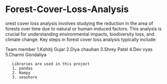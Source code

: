 # Forest-Cover-Loss-Analysis
orest cover loss analysis involves studying the reduction in the area of forests over time due to natural or human-induced factors. This analysis is crucial for understanding environmental impacts, biodiversity loss, and climate change. Key steps in forest cover loss analysis typically include: 


Team member 
1.Kshitij Gujar 
2.Diya chauhan 
3.Shrey Patel
4.Dev vyas
5.Charmi Gondaliya 

       Libraries are used in this project 
       1. pandas 
       2. Nampy 
       3. seashore 
       
